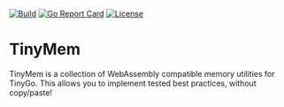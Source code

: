 [![Build](https://github.com/tetratelabs/tinymem/workflows/build/badge.svg)](https://github.com/tetratelabs/tinymem)
[![Go Report Card](https://goreportcard.com/badge/github.com/tetratelabs/tinymem)](https://goreportcard.com/report/github.com/tetratelabs/tinymem)
[![License](https://img.shields.io/badge/license-Apache%202.0-blue.svg)](LICENSE)

# TinyMem

TinyMem is a collection of WebAssembly compatible memory utilities for TinyGo.
This allows you to implement tested best practices, without copy/paste!
